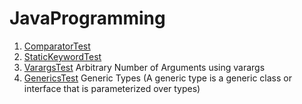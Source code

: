 # JavaProgramming

1. [ComparatorTest](./ComparatorTest/)
2. [StaticKeywordTest](./StaticKeywordTest/)
3. [VarargsTest](./VarargsTest/) Arbitrary Number of Arguments using varargs
4. [GenericsTest](./GenericsTest/) Generic Types (A generic type is a generic class or interface that is parameterized over types)
